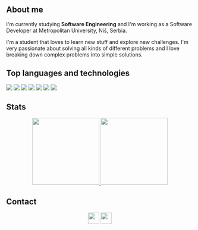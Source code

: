 ## About me

I'm currently studying **Software Engineering** and I'm working as a Software Developer at Metropolitan University, Niš, Serbia.

I'm a student that loves to learn new stuff and explore new challenges. I'm very passionate about solving all kinds of different problems and I love breaking down complex problems into simple solutions.

<!--
- 🔭 I’m currently working on responsive e-commerce app.
- 🌱 I’m currently learning python.
-->

## Top languages and technologies

<div>
    <a href="#" target="_blank"><img src="https://img.shields.io/badge/Spring-6DB33F?style=for-the-badge&logo=spring&logoColor=white"/></a>
    <a href="#" target="_blank"><img src="https://img.shields.io/badge/Java-ED8B00?style=for-the-badge&logo=java&logoColor=white"/></a>
    <a href="#" target="_blank"><img src="https://img.shields.io/badge/TypeScript-007ACC?style=for-the-badge&logo=typescript&logoColor=white"/></a>
    <a href="#" target="_blank"><img src="https://img.shields.io/badge/JavaScript-F7DF1E?style=for-the-badge&logo=javascript&logoColor=black"/></a>
    <a href="#" target="_blank"><img src="https://img.shields.io/badge/React-20232A?style=for-the-badge&logo=react&logoColor=61DAFB"/></a>
    <a href="#" target="_blank"><img src="https://img.shields.io/badge/Angular-DD0031?style=for-the-badge&logo=angular&logoColor=white"/></a>
    <a href="#" target="_blank"><img src="https://img.shields.io/badge/Python-3776AB?style=for-the-badge&logo=python&logoColor=white"/></a>
</div>

## Stats

<div align="center">
    <a href="https://github.com/viktorcvetanovic">
    <img height="180em" src="https://github-readme-stats.vercel.app/api?username=viktorcvetanovic&show_icons=true&theme=synthwave&include_all_commits=true&count_private=true"/>
    <img height="180em" src="https://github-readme-stats.vercel.app/api/top-langs/?username=viktorcvetanovic&layout=compact&langs_count=7&theme=synthwave"/>
    </a>
</div>

## Contact

<div align="center">
    <a href="#" target="_blank"><img src="https://img.shields.io/website-up-down-green-red/http/cv.lbesson.qc.to.svg" height="30"/></a>
    <a href="https://www.linkedin.com/in/viktor-cvetanovic-a5254920b/" target="_blank"><img src="https://img.shields.io/badge/LinkedIn-0077B5?style=for-the-badge&logo=linkedin&logoColor=white" height="30"/></a>
</div>
